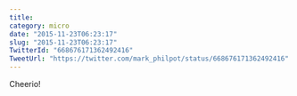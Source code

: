 ```yaml
---
title: 
category: micro
date: "2015-11-23T06:23:17"
slug: "2015-11-23T06:23:17"
TwitterId: "668676171362492416"
TweetUrl: "https://twitter.com/mark_philpot/status/668676171362492416"
---
```


Cheerio!
